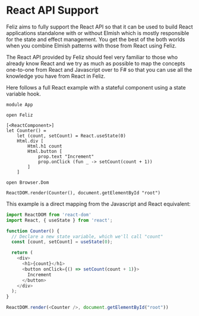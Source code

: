 # React API Support

Feliz aims to fully support the React API so that it can be used to build React applications standalone with or without Elmish which is mostly responsible for the state and effect management. You get the best of the both worlds when you combine Elmish patterns with those from React using Feliz.

The React API provided by Feliz should feel very familiar to those who already know React and we try as much as possible to map the concepts one-to-one from React and Javascript over to F# so that you can use all the knowledge you have from React in Feliz.

Here follows a full React example with a stateful component using a state variable hook.

```fsharp:stateful-counter
module App

open Feliz

[<ReactComponent>]
let Counter() =
    let (count, setCount) = React.useState(0)
    Html.div [
        Html.h1 count
        Html.button [
            prop.text "Increment"
            prop.onClick (fun _ -> setCount(count + 1))
        ]
    ]

open Browser.Dom

ReactDOM.render(Counter(), document.getElementById "root")
```
This example is a direct mapping from the Javascript and React equivalent:
```js
import ReactDOM from 'react-dom'
import React, { useState } from 'react';

function Counter() {
  // Declare a new state variable, which we'll call "count"
  const [count, setCount] = useState(0);

  return (
    <div>
      <h1>{count}</h1>
      <button onClick={() => setCount(count + 1)}>
        Increment
      </button>
    </div>
  );
}

ReactDOM.render(<Counter />, document.getElementById("root"))
```